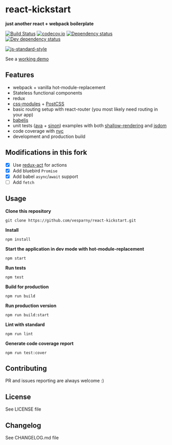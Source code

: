 # react-kickstart
**just another react + webpack boilerplate**

[![Build Status](https://travis-ci.org/vesparny/react-kickstart.svg)](https://travis-ci.org/vesparny/react-kickstart)
[![codecov.io](https://codecov.io/github/vesparny/react-kickstart/coverage.svg?branch=master)](https://codecov.io/github/vesparny/react-kickstart?branch=master)
[![Dependency status](https://david-dm.org/vesparny/react-kickstart/status.svg)](https://david-dm.org/vesparny/react-kickstart "Dependency status")
[![Dev dependency status](https://david-dm.org/vesparny/react-kickstart/dev-status.svg)](https://david-dm.org/vesparny/react-kickstart#info=devDependencies "Dev dependency status")

[![js-standard-style](https://cdn.rawgit.com/feross/standard/master/badge.svg)](https://github.com/feross/standard)

See a [working demo](http://vesparny.github.io/react-kickstart/)

## Features
* webpack + vanilla hot-module-replacement
* Stateless functional components
* redux
* [css-modules](https://github.com/css-modules/css-modules/) + [PostCSS](https://github.com/postcss/postcss)
* basic routing setup with react-router (you most likely need routing in your app)
* [babeljs](https://babeljs.io/)
* unit tests ([ava](https://github.com/sindresorhus/ava) + [sinon](http://sinonjs.org/)) examples with both [shallow-rendering](https://facebook.github.io/react/docs/test-utils.html#shallow-rendering) and [jsdom](https://github.com/tmpvar/jsdom)
* code coverage with [nyc](https://github.com/bcoe/nyc)
* development and production build

## Modifications in this fork

- [x] Use [redux-act](https://github.com/pauldijou/redux-act.git) for actions
- [x] Add bluebird `Promise`
- [x] Add babel `async`/`await` support
- [ ] Add `fetch`

## Usage

**Clone this repository**
```
git clone https://github.com/vesparny/react-kickstart.git
```

**Install**
```
npm install
```

**Start the application in dev mode with hot-module-replacement**
```
npm start
```

**Run tests**
```
npm test
```

**Build for production**
```
npm run build
```

**Run production version**
```
npm run build:start
```

**Lint with standard**
```
npm run lint
```

**Generate code coverage report**
```
npm run test:cover
```

## Contributing

PR and issues reporting are always welcome :)

## License

See LICENSE file

## Changelog

See CHANGELOG.md file
